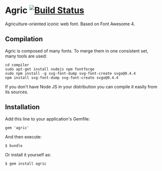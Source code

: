 # Agric [![Build Status](https://travis-ci.org/ekylibre/agric.png)](https://travis-ci.org/ekylibre/agric)

Agriculture-oriented iconic web font. Based on Font Awesome 4.

## Compilation

Agric is composed of many fonts. To merge them in one consistent set, many tools are used:

    cd compiler
    sudo apt-get install nodejs npm fontforge
    sudo npm install -g svg-font-dump svg-font-create svgo@0.4.4
    npm install svg-font-dump svg-font-create svgo@0.4.4

If you don't have Node JS in your distribution you can compile it easily from its sources.

## Installation

Add this line to your application's Gemfile:

    gem 'agric'

And then execute:

    $ bundle

Or install it yourself as:

    $ gem install agric

